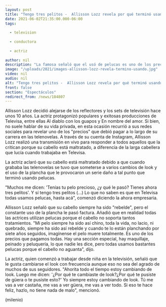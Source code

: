 ```yaml
---
layout: post
title: "Tengo tres pelitos -  Allisson Lozz revela por qué terminó usando pelucas en Televisa"
date: 2021-06-02T21:35:00.000-06:00
tags:
  
  - television
  
  - conductora
  
  - actriz
  
author: nil
description: "La famosa señaló que el usó de pelucas es uno de los precios que pagan todas las actrices de Televisa. "
image: "/uploads/2021/images-allisson-lozz-revela-termino-usando.jpg"
video: nil
audio: nil
alt: "Tengo tres pelitos -  Allisson Lozz revela por qué terminó usando pelucas en Televisa"
front: false
section: "Espectáculos"
redirect_from: /news/184807
---
```


Allisson Lozz decidió alejarse de los reflectores y los sets de televisión hace unos 10 años. La actriz protagonizó populares y exitosas producciones de Televisa, entre ellas Al diablo con los guapos y En nombre del amor. Si bien, no suele hablar de su vida privada, en esta ocasión recurrió a sus redes sociales para revelar uno de los "precios" que debió pagar a lo largo de su carrera en las telenovelas. 
A través de su cuenta de Instagram, Allisson Lozz realizó una transmisión en vivo para responder a todos aquellos que la critican porque su cabello está maltratado, a diferencia de la larga cabellera que lucía cuando trabajaba en Televisa.  

La actriz aclaró que su cabello está maltratado debido a que cuando grababa las telenovelas se tuvo que someterse a varios cambios de look y el uso de la plancha que le provocaron un serie daño a tal punto que terminó usando pelucas. 

"Muchos me dicen: 'Tenías tu pelo precioso, ¿y qué le pasó? Tienes ahora tres pelitos'. Y sí tengo tres pelitos (...) Lo que no saben es que en Televisa todas usamos pelucas, hasta acá", comenzó diciendo la ahora empresaria.  

Allisson Lozz señaló que su cabello siempre ha sido "rebelde", pero el constante uso de la plancha le pasó factura. Añadió que en realidad todas las actrices utilizan pelucas porque el cabello no soporta tantos tratamientos. 
"Mi pelo siempre ha sido así chino, toda la vida, no lacio, ni quebrado, siempre ha sido así rebelde y cuando te lo están planchando por siete años seguidos, imagínense el pelo muere totalmente. Es uno de los precios que pagamos todas. Hay una sección especial, hay maquillaje, peinado y peluquería, lo que nadie les dice, pero todas usamos bastantes pelucas porque el cabello no aguanta", dijo.  

La actriz, quien comenzó a trabajar desde niña en la televisión, señaló que le gusta cambiarse el look con frecuencia aunque eso no sea del agrado de muchos de sus seguidores.  "Ahorita todo el tiempo estoy cambiando de look. Luego me dicen: '¿Por qué te cambiaste de look?¿Por qué te pusiste de güera o te pusiste esto?' Yo siempre estoy cambiando de look. Tú me vas a ver castaña, me vas a ver güera, me vas a ver todo. Si eso te hace feliz, hazlo, no tiene nada de malo", mencionó. 

(milenio)